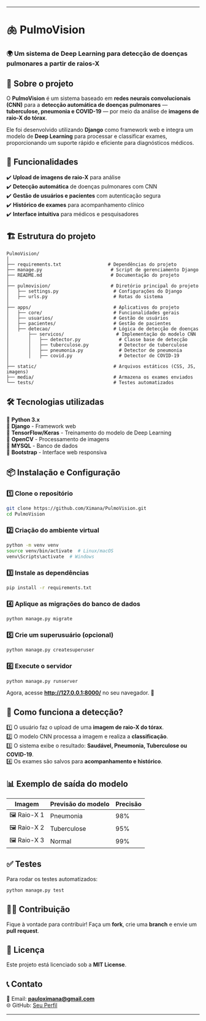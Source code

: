 
---

# 🫁 PulmoVision  

### 🌍 Um sistema de Deep Learning para detecção de doenças pulmonares a partir de raios-X  

## 📌 Sobre o projeto  
O **PulmoVision** é um sistema baseado em **redes neurais convolucionais (CNN)** para a **detecção automática de doenças pulmonares** — **tuberculose, pneumonia e COVID-19** — por meio da análise de **imagens de raio-X do tórax**.  

Ele foi desenvolvido utilizando **Django** como framework web e integra um modelo de **Deep Learning** para processar e classificar exames, proporcionando um suporte rápido e eficiente para diagnósticos médicos.  

## 🚀 Funcionalidades  
✔️ **Upload de imagens de raio-X** para análise  
✔️ **Detecção automática** de doenças pulmonares com CNN  
✔️ **Gestão de usuários e pacientes** com autenticação segura  
✔️ **Histórico de exames** para acompanhamento clínico  
✔️ **Interface intuitiva** para médicos e pesquisadores  

## 🏗 Estrutura do projeto  
```
PulmoVision/
│
├── requirements.txt                 # Dependências do projeto
├── manage.py                         # Script de gerenciamento Django
├── README.md                         # Documentação do projeto
│
├── pulmovision/                      # Diretório principal do projeto
│   ├── settings.py                    # Configurações do Django
│   ├── urls.py                        # Rotas do sistema
│
├── apps/                              # Aplicativos do projeto
│   ├── core/                          # Funcionalidades gerais
│   ├── usuarios/                      # Gestão de usuários
│   ├── pacientes/                     # Gestão de pacientes
│   ├── detecao/                       # Lógica de detecção de doenças
│       ├── servicos/                   # Implementação do modelo CNN
│       │   ├── detector.py              # Classe base de detecção
│       │   ├── tuberculose.py           # Detector de tuberculose
│       │   ├── pneumonia.py             # Detector de pneumonia
│       │   ├── covid.py                 # Detector de COVID-19
│
├── static/                            # Arquivos estáticos (CSS, JS, imagens)
├── media/                             # Armazena os exames enviados
└── tests/                             # Testes automatizados
```

## 🛠 Tecnologias utilizadas  
🔹 **Python 3.x**  
🔹 **Django** - Framework web  
🔹 **TensorFlow/Keras** - Treinamento do modelo de Deep Learning  
🔹 **OpenCV** - Processamento de imagens  
🔹 **MYSQL** - Banco de dados  
🔹 **Bootstrap** - Interface web responsiva  

## 📦 Instalação e Configuração  

### 1️⃣ Clone o repositório  
```bash
git clone https://github.com/Ximana/PulmoVision.git
cd PulmoVision
```

### 2️⃣ Criação do ambiente virtual  
```bash
python -m venv venv
source venv/bin/activate  # Linux/macOS
venv\Scripts\activate  # Windows
```

### 3️⃣ Instale as dependências  
```bash
pip install -r requirements.txt
```

### 4️⃣ Aplique as migrações do banco de dados  
```bash
python manage.py migrate
```

### 5️⃣ Crie um superusuário (opcional)  
```bash
python manage.py createsuperuser
```

### 6️⃣ Execute o servidor  
```bash
python manage.py runserver
```

Agora, acesse **http://127.0.0.1:8000/** no seu navegador. 🎯  

## 🎯 Como funciona a detecção?  
1️⃣ O usuário faz o upload de uma **imagem de raio-X do tórax**.  
2️⃣ O modelo CNN processa a imagem e realiza a **classificação**.  
3️⃣ O sistema exibe o resultado: **Saudável, Pneumonia, Tuberculose ou COVID-19**.  
4️⃣ Os exames são salvos para **acompanhamento e histórico**.  

## 📊 Exemplo de saída do modelo  
| Imagem | Previsão do modelo | Precisão |
|--------|-------------------|----------|
| 🖼️ Raio-X 1 | Pneumonia | 98% |
| 🖼️ Raio-X 2 | Tuberculose | 95% |
| 🖼️ Raio-X 3 | Normal | 99% |

## ✅ Testes  
Para rodar os testes automatizados:  
```bash
python manage.py test
```

## 👨‍💻 Contribuição  
Fique à vontade para contribuir! Faça um **fork**, crie uma **branch** e envie um **pull request**.  

## 📜 Licença  
Este projeto está licenciado sob a **MIT License**.  

## 📞 Contato  
📧 Email: **pauloximana@gmail.com**  
🌐 GitHub: [Seu Perfil](https://github.com/Ximana)  

---

